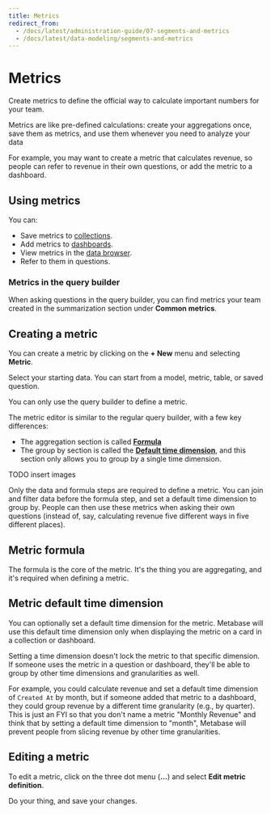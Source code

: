 ```yaml
---
title: Metrics
redirect_from:
  - /docs/latest/administration-guide/07-segments-and-metrics
  - /docs/latest/data-modeling/segments-and-metrics
---
```


# Metrics

Create metrics to define the official way to calculate important numbers for your team.

Metrics are like pre-defined calculations: create your aggregations once, save them as metrics, and use them whenever you need to analyze your data

For example, you may want to create a metric that calculates revenue, so people can refer to revenue in their own questions, or add the metric to a dashboard.

## Using metrics

You can:

- Save metrics to [collections](../exploration-and-organization/collections.md).
- Add metrics to [dashboards](../dashboards/introduction.md).
- View metrics in the [data browser](../exploration-and-organization/exploration.md#browse-your-data).
- Refer to them in questions.

### Metrics in the query builder

When asking questions in the query builder, you can find metrics your team created in the summarization section under **Common metrics**.

## Creating a metric

You can create a metric by clicking on the **+ New** menu and selecting **Metric**.

Select your starting data. You can start from a model, metric, table, or saved question.

You can only use the query builder to define a metric.

The metric editor is similar to the regular query builder, with a few key differences:

- The aggregation section is called [**Formula**](#metric-formula)
- The group by section is called the [**Default time dimension**](#metric-default-time-dimension), and this section only allows you to group by a single time dimension.

TODO insert images

Only the data and formula steps are required to define a metric. You can join and filter data before the formula step, and set a default time dimension to group by. People can then use these metrics when asking their own questions (instead of, say, calculating revenue five different ways in five different places).

## Metric formula

The formula is the core of the metric. It's the thing you are aggregating, and it's required when defining a metric.

## Metric default time dimension

You can optionally set a default time dimension for the metric. Metabase will use this default time dimension only when displaying the metric on a card in a collection or dashboard.

Setting a time dimension doesn't lock the metric to that specific dimension. If someone uses the metric in a question or dashboard, they'll be able to group by other time dimensions and granularities as well.

For example, you could calculate revenue and set a default time dimension of `Created At` by month, but if someone added that metric to a dashboard, they could group revenue by a different time granularity (e.g., by quarter). This is just an FYI so that you don't name a metric "Monthly Revenue" and think that by setting a default time dimension to "month", Metabase will prevent people from slicing revenue by other time granularities.

## Editing a metric

To edit a metric, click on the three dot menu (**...**) and select **Edit metric definition**.

Do your thing, and save your changes.
